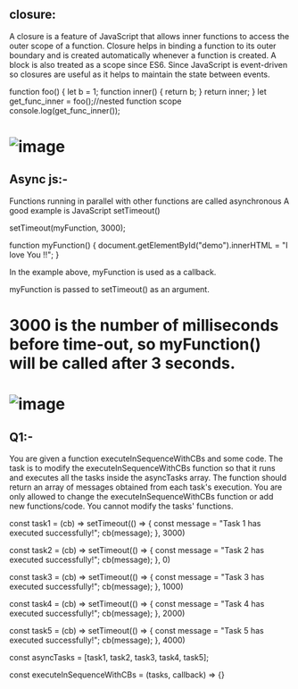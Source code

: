 ## closure:
A closure is a feature of JavaScript that allows inner functions to access the outer scope of a function. Closure helps in binding a function to its outer boundary and is created automatically whenever a function is created. A block is also treated as a scope since ES6. Since JavaScript is event-driven so closures are useful as it helps to maintain the state between events.

function foo() {
    let b = 1;
    function inner() {
        return b;
    }
    return inner;
}
let get_func_inner = foo();//nested function scope
 console.log(get_func_inner());

![image](https://github.com/ayaabumtawea12/Mastering-javascript-in-20-days/assets/120716752/2e894db3-59e0-458d-8bd7-b5aac4e5bd76)
===========================================================
## Async js:-
Functions running in parallel with other functions are called asynchronous
A good example is JavaScript setTimeout()

setTimeout(myFunction, 3000);

function myFunction() {
  document.getElementById("demo").innerHTML = "I love You !!";
}

In the example above, myFunction is used as a callback.

myFunction is passed to setTimeout() as an argument.

3000 is the number of milliseconds before time-out, so myFunction() will be called after 3 seconds.
=========================================================
![image](https://github.com/ayaabumtawea12/Mastering-javascript-in-20-days/assets/120716752/5818886e-e1be-4de7-ae19-6fdd1df8a899)
===================================
## Q1:-
You are given a function executeInSequenceWithCBs and some code. The task is to modify the executeInSequenceWithCBs function so that it runs and executes all the tasks inside the asyncTasks array.
The function should return an array of messages obtained from each task's execution.
You are only allowed to change the executeInSequenceWithCBs function or add new functions/code. You cannot modify the tasks' functions.


const task1 = (cb) => setTimeout(() => {
  const message = "Task 1 has executed successfully!";
  cb(message);
}, 3000)

const task2 = (cb) => setTimeout(() => {
  const message = "Task 2 has executed successfully!";
  cb(message);
}, 0)

const task3 = (cb) => setTimeout(() => {
  const message = "Task 3 has executed successfully!";
  cb(message);
}, 1000)

const task4 = (cb) => setTimeout(() => {
  const message = "Task 4 has executed successfully!";
  cb(message);
}, 2000)

const task5 = (cb) => setTimeout(() => {
  const message = "Task 5 has executed successfully!";
  cb(message);
}, 4000)

const asyncTasks = [task1, task2, task3, task4, task5];

const executeInSequenceWithCBs = (tasks, callback) => {}





















